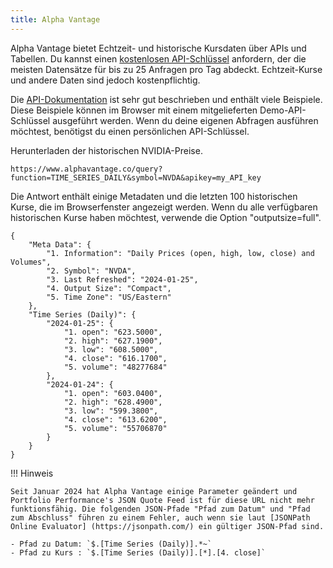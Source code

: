 ```yaml
---
title: Alpha Vantage
---
```


Alpha Vantage bietet Echtzeit- und historische Kursdaten über APIs und Tabellen. Du kannst einen [kostenlosen API-Schlüssel](https://www.alphavantage.co/support/) anfordern, der die meisten Datensätze für bis zu 25 Anfragen pro Tag abdeckt. Echtzeit-Kurse und andere Daten sind jedoch kostenpflichtig.

Die [API-Dokumentation](https://www.alphavantage.co/documentation/) ist sehr gut beschrieben und enthält viele Beispiele. Diese Beispiele können im Browser mit einem mitgelieferten Demo-API-Schlüssel ausgeführt werden. Wenn du deine eigenen Abfragen ausführen möchtest, benötigst du einen persönlichen API-Schlüssel.

Herunterladen der historischen NVIDIA-Preise.

`https://www.alphavantage.co/query?function=TIME_SERIES_DAILY&symbol=NVDA&apikey=my_API_key`

Die Antwort enthält einige Metadaten und die letzten 100 historischen Kurse, die im Browserfenster angezeigt werden. Wenn du alle verfügbaren historischen Kurse haben möchtest, verwende die Option "outputsize=full".

```
{
    "Meta Data": {
        "1. Information": "Daily Prices (open, high, low, close) and Volumes",
        "2. Symbol": "NVDA",
        "3. Last Refreshed": "2024-01-25",
        "4. Output Size": "Compact",
        "5. Time Zone": "US/Eastern"
    },
    "Time Series (Daily)": {
        "2024-01-25": {
            "1. open": "623.5000",
            "2. high": "627.1900",
            "3. low": "608.5000",
            "4. close": "616.1700",
            "5. volume": "48277684"
        },
        "2024-01-24": {
            "1. open": "603.0400",
            "2. high": "628.4900",
            "3. low": "599.3800",
            "4. close": "613.6200",
            "5. volume": "55706870"
        }
    }
}

```

!!! Hinweis

    Seit Januar 2024 hat Alpha Vantage einige Parameter geändert und Portfolio Performance's JSON Quote Feed ist für diese URL nicht mehr funktionsfähig. Die folgenden JSON-Pfade "Pfad zum Datum" und "Pfad zum Abschluss" führen zu einem Fehler, auch wenn sie laut [JSONPath Online Evaluator] (https://jsonpath.com/) ein gültiger JSON-Pfad sind.

    - Pfad zu Datum: `$.[Time Series (Daily)].*~`
    - Pfad zu Kurs : `$.[Time Series (Daily)].[*].[4. close]`



